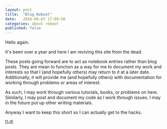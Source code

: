 ```yaml
---
layout: post
title:  "Blog Reboot"
date:   2016-08-03 17:09:50
categories: about reboot
published: false
---
```


Hello again.

It's been over a year and here I am reviving this site from the dead.

These posts going forward are to act as notebook entries rather than blog posts. They are mean to function as a way for me to document my work and interests so that I (and hopefully others) may return to it at a later date. Additionally, it will provide me (and hopefully others) with documentation for working through problems or areas of interest.

As such, I may work through various tutorials, books, or problems on here. Similarly, I may post and document my code as I work through issues. I may in the future put up other writing materials.

Anyway I want to keep this short so I can actually get to the hacks.

DJE
